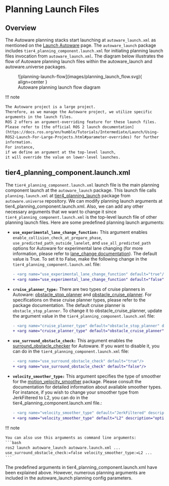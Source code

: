 # Planning Launch Files

## Overview

The Autoware planning stacks start
launching at `autoware_launch.xml` as mentioned on the [Launch Autoware](../index.md) page.
The `autoware_launch` package includes `tier4_planning_component.launch.xml`
for initiating planning launch files invocation from `autoware_launch.xml`.
The diagram below illustrates the flow of Autoware planning launch files within the autoware_launch and autoware.universe packages.

<figure markdown>
  ![planning-launch-flow](images/planning_launch_flow.svg){ align=center }
  <figcaption>
    Autoware planning launch flow diagram
  </figcaption>
</figure>

!!! note

    The Autoware project is a large project.
    Therefore, as we manage the Autoware project, we utilize specific
    arguments in the launch files.
    ROS 2 offers an argument-overriding feature for these launch files.
    Please refer to [the official ROS 2 launch documentation](https://docs.ros.org/en/humble/Tutorials/Intermediate/Launch/Using-ROS2-Launch-For-Large-Projects.html#parameter-overrides) for further information.
    For instance,
    if we define an argument at the top-level launch,
    it will override the value on lower-level launches.

## tier4_planning_component.launch.xml

The `tier4_planning_component.launch.xml` launch file is the main planning component launch at the `autoware_launch` package.
This launch file calls `planning.launch.xml` at [tier4_planning_launch](https://github.com/autowarefoundation/autoware.universe/tree/main/launch/tier4_planning_launch) package from `autoware.universe` repository.
We can modify planning launch arguments at tier4_planning_component.launch.xml.
Also,
we can add any other necessary arguments
that we want
to change it since `tier4_planning_component.launch.xml` is the top-level launch file of other planning launch files.
Here are some predefined planning launch arguments:

- **`use_experimental_lane_change_function:`** This argument enables
  `enable_collision_check_at_prepare_phase`, `use_predicted_path_outside_lanelet`,
  and `use_all_predicted_path` options for Autoware for experimental lane changing
  (for more information, please refer to [lane_change documentation](https://autowarefoundation.github.io/autoware_universe/main/planning/behavior_path_planner/docs/behavior_path_planner_lane_change_design/)).
  The default value is True.
  To set it to False, make the following change in the `tier4_planning_component.launch.xml` file:

  ```diff
  - <arg name="use_experimental_lane_change_function" default="true"/>
  + <arg name="use_experimental_lane_change_function" default="false"/>
  ```

- **`cruise_planner_type:`** There are two types of cruise planners in Autoware: [obstacle_stop_planner](https://autowarefoundation.github.io/autoware_universe/main/planning/obstacle_stop_planner/)
  and [obstacle_cruise_planner](https://autowarefoundation.github.io/autoware_universe/main/planning/obstacle_cruise_planner/). For specifications on these cruise planner types,
  please refer to the package documentation. The default cruise planner is `obstacle_stop_planner`.
  To change it to obstacle_cruise_planner, update the argument value in the `tier4_planning_component.launch.xml` file:

  ```diff
  - <arg name="cruise_planner_type" default="obstacle_stop_planner" description="options: obstacle_stop_planner, obstacle_cruise_planner, none"/>
  + <arg name="cruise_planner_type" default="obstacle_cruise_planner" description="options: obstacle_stop_planner, obstacle_cruise_planner, none"/>
  ```

- **`use_surround_obstacle_check:`** This argument enables the [surround_obstacle_checker](https://autowarefoundation.github.io/autoware_universe/main/planning/surround_obstacle_checker/)
  for Autoware. If you want to disable it, you can do in the
  `tier4_planning_component.launch.xml` file:

  ```diff
  - <arg name="use_surround_obstacle_check" default="true"/>
  + <arg name="use_surround_obstacle_check" default="false"/>
  ```

- **`velocity_smoother_type:`** This argument specifies the type of smoother
  for the [motion_velocity_smoother](https://autowarefoundation.github.io/autoware_universe/main/planning/motion_velocity_smoother/) package. Please consult the documentation
  for detailed information about available smoother types. For instance, if
  you wish to change your smoother type from JerkFiltered to L2, you can do
  in the tier4_planning_component.launch.xml file.:

  ```diff
  - <arg name="velocity_smoother_type" default="JerkFiltered" description="options: JerkFiltered, L2, Analytical, Linf(Unstable)"/>
  + <arg name="velocity_smoother_type" default="L2" description="options: JerkFiltered, L2, Analytical, Linf(Unstable)"/>
  ```

!!! note

    You can also use this arguments as command line arguments:
    ```bash
    ros2 launch autoware_launch autoware.launch.xml ... use_surround_obstacle_check:=false velocity_smoother_type:=L2 ...
    ```

The predefined arguments in tier4_planning_component.launch.xml have been explained above.
However, numerous planning arguments are included in the autoware_launch planning config parameters.
